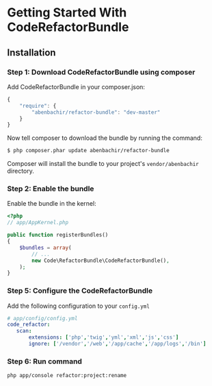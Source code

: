 Getting Started With CodeRefactorBundle
==================================

## Installation



### Step 1: Download CodeRefactorBundle using composer

Add CodeRefactorBundle in your composer.json:

```js
{
    "require": {
        "abenbachir/refactor-bundle": "dev-master"
    }
}
```

Now tell composer to download the bundle by running the command:

``` bash
$ php composer.phar update abenbachir/refactor-bundle
```

Composer will install the bundle to your project's `vendor/abenbachir` directory.

### Step 2: Enable the bundle

Enable the bundle in the kernel:

``` php
<?php
// app/AppKernel.php

public function registerBundles()
{
    $bundles = array(
        // ...
        new Code\RefactorBundle\CodeRefactorBundle(),
    );
}
```

### Step 5: Configure the CodeRefactorBundle


Add the following configuration to your `config.yml`

``` yaml
# app/config/config.yml
code_refactor:
   scan:
       extensions: ['php','twig','yml','xml','js','css']
       ignore: ['/vendor','/web','/app/cache','/app/logs','/bin']
```

### Step 6: Run command

``` shell
php app/console refactor:project:rename
```

